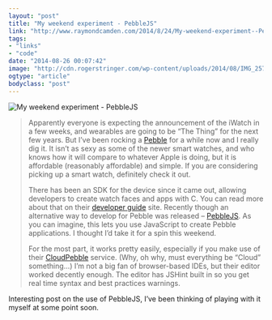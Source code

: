 ```yaml
---
layout: "post"
title: "My weekend experiment - PebbleJS"
link: "http://www.raymondcamden.com/2014/8/24/My-weekend-experiment--PebbleJS"
tags: 
- "links"
- "code"
date: "2014-08-26 00:07:42"
image: "http://cdn.rogerstringer.com/wp-content/uploads/2014/08/IMG_2573.png"
ogtype: "article"
bodyclass: "post"
---
```


![My weekend experiment - PebbleJS](http://cdn.rogerstringer.com/wp-content/uploads/2014/08/IMG_2573.png "My weekend experiment - PebbleJS")

> Apparently everyone is expecting the announcement of the iWatch in a few weeks, and wearables are going to be “The Thing” for the next few years. But I’ve been rocking a [Pebble](https://getpebble.com/) for a while now and I really dig it. It isn’t as sexy as some of the newer smart watches, and who knows how it will compare to whatever Apple is doing, but it is affordable (reasonably affordable) and simple. If you are considering picking up a smart watch, definitely check it out.
> 
>  There has been an SDK for the device since it came out, allowing developers to create watch faces and apps with C. You can read more about that on their [developer guide](https://developer.getpebble.com/2/guides/) site. Recently though an alternative way to develop for Pebble was released – [PebbleJS](https://github.com/pebble/pebblejs). As you can imagine, this lets you use JavaScript to create Pebble applications. I thought I’d take it for a spin this weekend.
> 
>  For the most part, it works pretty easily, especially if you make use of their [CloudPebble](https://cloudpebble.net/) service. (Why, oh why, must everything be “Cloud” something…) I’m not a big fan of browser-based IDEs, but their editor worked decently enough. The editor has JSHint built in so you get real time syntax and best practices warnings.

Interesting post on the use of PebbleJS, I’ve been thinking of playing with it myself at some point soon.